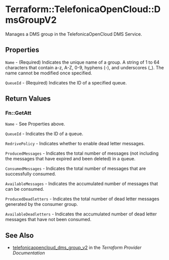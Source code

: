 # Terraform::TelefonicaOpenCloud::DmsGroupV2

Manages a DMS group in the TelefonicaOpenCloud DMS Service.

## Properties

`Name` - (Required) Indicates the unique name of a group. A string of 1 to 64 characters that contain a-z, A-Z, 0-9, hyphens (-), and underscores (_). The name cannot be modified once specified.

`QueueId` - (Required) Indicates the ID of a specified queue.


## Return Values

### Fn::GetAtt

`Name` - See Properties above.

`QueueId` - Indicates the ID of a queue.

`RedrivePolicy` - Indicates whether to enable dead letter messages.

`ProducedMessages` - Indicates the total number of messages (not including the messages that have expired and been deleted) in a queue.

`ConsumedMessages` - Indicates the total number of messages that are successfully consumed.

`AvailableMessages` - Indicates the accumulated number of messages that can be consumed.

`ProducedDeadletters` - Indicates the total number of dead letter messages generated by the consumer group.

`AvailableDeadletters` - Indicates the accumulated number of dead letter messages that have not been consumed.

## See Also

* [telefonicaopencloud_dms_group_v2](https://www.terraform.io/docs/providers/telefonicaopencloud/r/dms_group_v2.html) in the _Terraform Provider Documentation_
